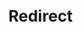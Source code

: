 ﻿---
layout: src/layouts/Redirect.astro
title: Redirect
redirect: https://yamldoc.liuyan.wang/docs/administration/upgrading/guide
pubDate:  2023-01-01
navSearch: false
navSitemap: false
navMenu: false
---
